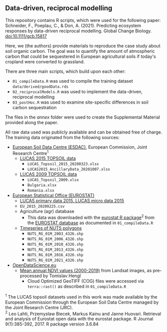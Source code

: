 ## Data-driven, reciprocal modelling

This repository contains R scripts, which were used for the following paper:   
Schneider, F., Poeplau, C., & Don, A. (2021). Predicting ecosystem responses by data-driven reciprocal modelling. Global Change Biology. [doi:10.1111/gcb.15817](https://doi.org/10.1111/gcb.15817)  


Here, we (the authors) provide materials to reproduce the case study about soil organic carbon. The goal was to quantify the amount of atmospheric carbon that could be sequestered in European agricultural soils if today's cropland were converted to grassland. 

There are three main scripts, which build upon each other:  

- `01_compileData.R` was used to compile the training dataset `data/derived/goodData.rds`
- `02_reciprocalModels.R` was used to implement the data-driven, reciprocal modelling
- `03_postHoc.R` was used to examine site-specific differences in soil carbon sequestration

The files in the *annex* folder were used to create the Supplemental Material provided along the paper. 

All raw data used was publicly available and can be obtained free of charge. The training data originated from the following sources:  

- [European Soil Data Centre (ESDAC)](https://esdac.jrc.ec.europa.eu/), European Commission, Joint Research Centre<sup>1</sup> 
  - [LUCAS 2015 TOPSOIL data](https://esdac.jrc.ec.europa.eu/content/lucas2015-topsoil-data)
    - `LUCAS_Topsoil_2015_20200323.xlsx`
    - `LUCAS2015_AncillaryData_20201007.xlsx`  
  - [LUCAS 2009 TOPSOIL data](https://esdac.jrc.ec.europa.eu/content/lucas-2009-topsoil-data)  
    - `LUCAS_Topsoil_2009.xlsx`  
    - `Bulgaria.xlsx`  
    - `Romania.xlsx`  
- [European Statistical Office (EUROSTAT)](https://ec.europa.eu/eurostat)  
  - [LUCAS primary data 2015. LUCAS micro data 2015](https://ec.europa.eu/eurostat/web/lucas/data/primary-data/2015)  
  - `EU_2015_20200225.csv`  
  - Agriculture (agr) database  
    - This data was downloaded with the [eurostat R package](https://ropengov.github.io/eurostat/)<sup>2</sup> from the [EUROSTAT database](https://ec.europa.eu/eurostat/web/agriculture/data/database) as documented in `01_compileData.R`  
  - [Timeseries of NUTS polygons](https://ec.europa.eu/eurostat/web/gisco/geodata/reference-data/administrative-units-statistical-units/nuts)  
    - `NUTS_RG_01M_2003_4326.shp`  
    - `NUTS_RG_01M_2006_4326.shp`  
    - `NUTS_RG_01M_2010_4326.shp`  
    - `NUTS_RG_01M_2013_4326.shp`  
    - `NUTS_RG_01M_2016_4326.shp`  
    - `NUTS_RG_01M_2021_4326.shp`
- [OpenDataScience.eu](https://maps.opendatascience.eu)
  - [Mean annual NDVI values (2000-2019)](https://data.opendatascience.eu/geonetwork/srv/eng/catalog.search#/metadata/b69476b8-4d6c-4381-a719-649574cb917e) from Landsat images, as pre-processed by Tomislav Hengl
    - Cloud Optimized GeoTIFF (COG) files were accessed via `terra::rast()` as described in `01_compileData.R`  
    

<sup>1</sup> The LUCAS topsoil datasets used in this work was made available by the European Commission through the European Soil Data Centre managed by the Joint Research Centre (JRC).  
<sup>2</sup> Leo Lahti, Przemyslaw Biecek, Markus Kainu and Janne Huovari. Retrieval and analysis of Eurostat open data with the eurostat package. R Journal 9(1):385-392, 2017. R package version 3.6.84 